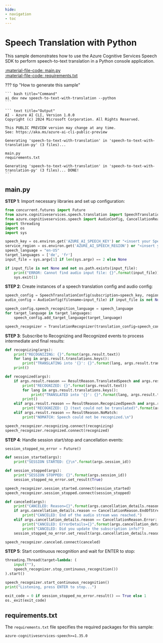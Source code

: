 ```yaml
---
hide:
- navigation
- toc
---
```

# Speech Translation with Python

This sample demonstrates how to use the Azure Cognitive Services Speech SDK to perform speech-to-text translation in a Python console application.

[:material-file-code: main.py](./samples/speech-to-text-with-translation-py/main.py)  
[:material-file-code: requirements.txt](./samples/speech-to-text-with-translation-py/requirements.txt)  

??? tip "How to generate this sample"

    ``` bash title="Command"
    ai dev new speech-to-text-with-translation --python
    ```

    ``` text title="Output"
    AI - Azure AI CLI, Version 1.0.0
    Copyright (c) 2024 Microsoft Corporation. All Rights Reserved.

    This PUBLIC PREVIEW version may change at any time.
    See: https://aka.ms/azure-ai-cli-public-preview

    Generating 'speech-to-text-with-translation' in 'speech-to-text-with-translation-py' (3 files)...

    main.py
    requirements.txt

    Generating 'speech-to-text-with-translation' in 'speech-to-text-with-translation-py' (3 files)... DONE!
    ```


## main.py

**STEP 1**: Import necessary libraries and set up configuration:

``` python title="main.py"
from concurrent.futures import Future
from azure.cognitiveservices.speech.translation import SpeechTranslationConfig, TranslationRecognizer, ResultReason
from azure.cognitiveservices.speech import AudioConfig, CancellationReason
import threading
import os
import sys

speech_key = os.environ.get('AZURE_AI_SPEECH_KEY') or "<insert your Speech Service API key here>"
service_region = os.environ.get('AZURE_AI_SPEECH_REGION') or "<insert your Speech Service region here>"
speech_language = "en-US"
target_languages = ['de', 'fr']
input_file = sys.argv[1] if len(sys.argv) == 2 else None

if input_file is not None and not os.path.exists(input_file):
    print("ERROR: Cannot find audio input file: {}".format(input_file))
    sys.exit(1)
```

**STEP 2**: Create instances of a speech translation config and audio config:

``` python title="main.py"
speech_config = SpeechTranslationConfig(subscription=speech_key, region=service_region)
audio_config = AudioConfig(filename=input_file) if input_file is not None else AudioConfig(use_default_microphone=True)

speech_config.speech_recognition_language = speech_language
for target_language in target_languages:
    speech_config.add_target_language(target_language)

speech_recognizer = TranslationRecognizer(translation_config=speech_config, audio_config=audio_config)
```

**STEP 3**: Subscribe to Recognizing and Recognized events to process intermediate and final results:

``` python title="main.py"
def recognizing(args):
    print("RECOGNIZING: {}".format(args.result.text))
    for lang in args.result.translations.keys():
        print("TRANSLATING into '{}': {}".format(lang, args.result.translations[lang]))
    print()

def recognized(args):
    if args.result.reason == ResultReason.TranslatedSpeech and args.result.text:
        print("RECOGNIZED: {}".format(args.result.text))
        for lang in args.result.translations.keys():
            print("TRANSLATED into '{}': {}".format(lang, args.result.translations[lang]))
        print()
    elif args.result.reason == ResultReason.RecognizedSpeech and args.result.text:
        print("RECOGNIZED: {} (text could not be translated)".format(args.result.text))
    elif args.result.reason == ResultReason.NoMatch:
        print("NOMATCH: Speech could not be recognized.\n")

speech_recognizer.recognizing.connect(recognizing)
speech_recognizer.recognized.connect(recognized)
```

**STEP 4**: Handle session start/stop and cancellation events:

``` python title="main.py"
session_stopped_no_error = Future()

def session_started(args):
    print("SESSION STARTED: {}\n".format(args.session_id))

def session_stopped(args):
    print("SESSION STOPPED: {}".format(args.session_id))
    session_stopped_no_error.set_result(True)

speech_recognizer.session_started.connect(session_started)
speech_recognizer.session_stopped.connect(session_stopped)

def canceled(args):
    print("CANCELED: Reason={}".format(args.cancellation_details.reason))
    if args.cancellation_details.reason == CancellationReason.EndOfStream:
        print("CANCELED: End of the audio stream was reached.")
    elif args.cancellation_details.reason == CancellationReason.Error:
        print("CANCELED: ErrorDetails={}".format(args.cancellation_details.error_details))
        print("CANCELED: Did you update the subscription info?")
    session_stopped_no_error.set_result(args.cancellation_details.reason != CancellationReason.Error)

speech_recognizer.canceled.connect(canceled)
```

**STEP 5**: Start continuous recognition and wait for ENTER to stop:

``` python title="main.py"
threading.Thread(target=lambda: (
    input(""),
    speech_recognizer.stop_continuous_recognition())
).start()

speech_recognizer.start_continuous_recognition()
print("Listening, press ENTER to stop...")

exit_code = 0 if session_stopped_no_error.result() == True else 1
os._exit(exit_code)
```

## requirements.txt

The `requirements.txt` file specifies the required packages for this sample:

``` text title="requirements.txt"
azure-cognitiveservices-speech>=1.35.0
```
